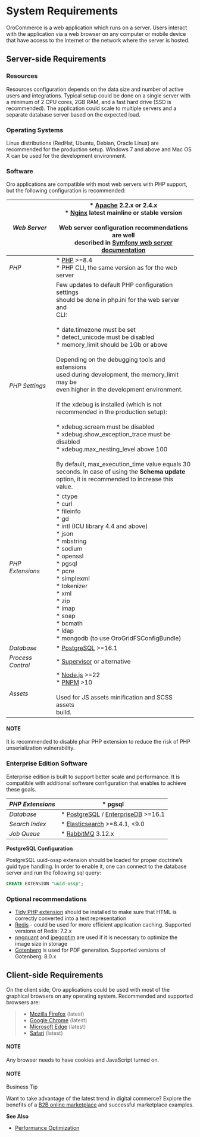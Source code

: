 <a id="index-0"></a>

<a id="system-requirements"></a>

# System Requirements

OroCommerce is a web application which runs on a server. Users interact with the application via a web browser on any computer or mobile device that have access to the internet or the network where the server is hosted.

## Server-side Requirements

### Resources

Resources configuration depends on the data size and number of active users and integrations. Typical setup could be done on a single server with a minimum of 2 CPU cores, 2GB RAM, and a fast hard drive (SSD is recommended). The application could scale to multiple servers and a separate database server based on the expected load.

### Operating Systems

Linux distributions (RedHat, Ubuntu, Debian, Oracle Linux) are recommended for the production setup.
Windows 7 and above and Mac OS X can be used for the development environment.

### Software

Oro applications are compatible with most web servers with PHP support, but the following configuration is recommended:

| *Web Server*      | * <a href="https://httpd.apache.org/" target="_blank">Apache</a> 2.2.x or 2.4.x<br/>* <a href="https://www.nginx.com/" target="_blank">Nginx</a> latest mainline or stable version<br/><br/>Web server configuration recommendations are well<br/>described in <a href="https://symfony.com/doc/6.4/setup/web_server_configuration.html" target="_blank">Symfony web server documentation</a>                                                                                                                                                                                                                                                                                                                                                                                                          |
|-------------------|--------------------------------------------------------------------------------------------------------------------------------------------------------------------------------------------------------------------------------------------------------------------------------------------------------------------------------------------------------------------------------------------------------------------------------------------------------------------------------------------------------------------------------------------------------------------------------------------------------------------------------------------------------------------------------------------------------------------------------------------------------------------------------------------------------|
| *PHP*             | * <a href="https://secure.php.net/" target="_blank">PHP</a> >=8.4<br/>* PHP CLI, the same version as for the web server                                                                                                                                                                                                                                                                                                                                                                                                                                                                                                                                                                                                                                                                                |
| *PHP Settings*    | Few updates to default PHP configuration settings<br/>should be done in php.ini for the web server and<br/>CLI:<br/><br/>* date.timezone must be set<br/>* detect_unicode must be disabled<br/>* memory_limit should be 1Gb or above<br/><br/>Depending on the debugging tools and extensions<br/>used during development, the memory_limit may be<br/>even higher in the development environment.<br/><br/>If the xdebug is installed (which is not<br/>recommended in the production setup):<br/><br/>* xdebug.scream must be disabled<br/>* xdebug.show_exception_trace must be disabled<br/>* xdebug.max_nesting_level above 100<br/><br/>By default, max_execution_time value equals 30<br/>seconds. In case of using the **Schema update**<br/>option, it is recommended to increase this value. |
| *PHP Extensions*  | * ctype<br/>* curl<br/>* fileinfo<br/>* gd<br/>* intl (ICU library 4.4 and above)<br/>* json<br/>* mbstring<br/>* sodium<br/>* openssl<br/>* pgsql<br/>* pcre<br/>* simplexml<br/>* tokenizer<br/>* xml<br/>* zip<br/>* imap<br/>* soap<br/>* bcmath<br/>* ldap<br/>* mongodb (to use OroGridFSConfigBundle)                                                                                                                                                                                                                                                                                                                                                                                                                                                                                           |
| *Database*        | * <a href="https://www.postgresql.org/" target="_blank">PostgreSQL</a> >=16.1                                                                                                                                                                                                                                                                                                                                                                                                                                                                                                                                                                                                                                                                                                                          |
| *Process Control* | * <a href="http://supervisord.org/" target="_blank">Supervisor</a>  or alternative                                                                                                                                                                                                                                                                                                                                                                                                                                                                                                                                                                                                                                                                                                                     |
| *Assets*          | * <a href="https://nodejs.org/en/" target="_blank">Node.js</a> >=22<br/>* <a href="https://pnpm.io/" target="_blank">PNPM</a> >10<br/><br/>Used for JS assets minification and SCSS assets<br/>build.                                                                                                                                                                                                                                                                                                                                                                                                                                                                                                                                                                                                  |

#### NOTE
It is recommended to disable phar PHP extension to reduce the risk of PHP unserialization vulnerability.

### Enterprise Edition Software

Enterprise edition is built to support better scale and performance. It is compatible with additional software configuration that enables to achieve these goals.

| *PHP Extensions*   | * pgsql                                                                                                                                                  |
|--------------------|----------------------------------------------------------------------------------------------------------------------------------------------------------|
| *Database*         | * <a href="https://www.postgresql.org/" target="_blank">PostgreSQL</a> / <a href="https://www.enterprisedb.com/" target="_blank">EnterpriseDB</a> >=16.1 |
| *Search Index*     | * <a href="https://www.elastic.co/products/elasticsearch" target="_blank">Elasticsearch</a> >=8.4.1, <9.0                                                |
| *Job Queue*        | * <a href="https://www.rabbitmq.com/" target="_blank">RabbitMQ</a> 3.12.x                                                                                |

<a id="sys-requirements-postgre-config"></a>

**PostgreSQL Configuration**

PostgreSQL uuid-ossp extension should be loaded for proper doctrine’s guid type handling. In order to enable it, one can connect to the database server and run the following sql query:

```sql
CREATE EXTENSION "uuid-ossp";
```

### Optional recommendations

* <a href="http://php.net/manual/en/book.tidy.php" target="_blank">Tidy PHP extension</a> should be installed to make sure that HTML is correctly converted into a text representation
* <a href="https://redis.io/" target="_blank">Redis</a> - could be used for more efficient application caching. Supported versions of Redis: 7.2.x
* <a href="https://pngquant.org" target="_blank">pngquant</a> and <a href="https://github.com/tjko/jpegoptim" target="_blank">jpegoptim</a> are used if it is necessary to optimize the image size in storage
* <a href="https://gotenberg.dev" target="_blank">Gotenberg</a> is used for PDF generation. Supported versions of Gotenberg: 8.0.x

## Client-side Requirements

On the client side, Oro applications could be used with most of the graphical browsers on any operating system.
Recommended and supported browsers are:

> * <a href="https://www.mozilla.org/en-US/firefox/new/" target="_blank">Mozilla Firefox</a> (latest)
> * <a href="https://www.google.com/chrome/" target="_blank">Google Chrome</a> (latest)
> * <a href="https://www.microsoft.com/en-us/edge?form=MA13FJ" target="_blank">Microsoft Edge</a> (latest)
> * <a href="http://www.apple.com/safari/" target="_blank">Safari</a> (latest)

#### NOTE
Any browser needs to have cookies and JavaScript turned on.

#### NOTE
Business Tip

Want to take advantage of the latest trend in digital commerce? Explore the benefits of a <a href="https://oroinc.com/oromarketplace/b2b-marketplace/" target="_blank">B2B online marketplace</a> and successful marketplace examples.
<!-- Frontend -->

**See Also**

* [Performance Optimization](performance-optimization.md)
